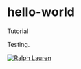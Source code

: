# hello-world
Tutorial

Testing. 



<a href="https://i.forbesimg.com/media/lists/companies/ralph-lauren_416x416.jpg"><img src="http://www.freepngimg.com/thumb/click_here/1-2-click-here-png-clipart-thumb.png" alt="Ralph Lauren"></a>
